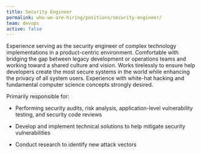 ```yaml
---
title: Security Engineer
permalink: who-we-are-hiring/positions/security-engineer/
team: devops
active: false
---
```


Experience serving as the security engineer of complex technology
implementations in a product-centric environment. Comfortable with
bridging the gap between legacy development or operations teams and
working toward a shared culture and vision. Works tirelessly to ensure
help developers create the most secure systems in the world while
enhancing the privacy of all system users. Experience with white-hat
hacking and fundamental computer science concepts strongly desired.

Primarily responsible for:

-   Performing security audits, risk analysis, application-level
vulnerability testing, and security code reviews

-   Develop and implement technical solutions to help mitigate security
vulnerabilities

-   Conduct research to identify new attack vectors
